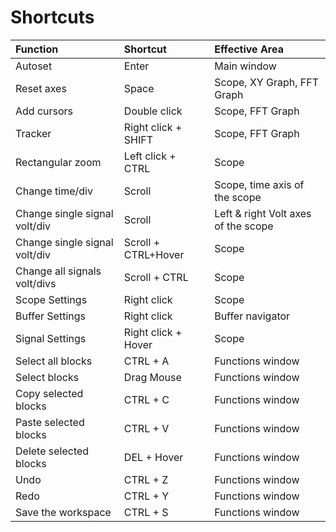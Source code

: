 # Shortcuts

| Function | Shortcut | Effective Area |
| :--- | :--- | :--- |
| Autoset | Enter | Main window |
| Reset axes | Space | Scope, XY Graph, FFT Graph |
| Add cursors | Double click | Scope, FFT Graph |
| Tracker | Right click + SHIFT | Scope, FFT Graph |
| Rectangular zoom | Left click + CTRL | Scope |
| Change time/div | Scroll | Scope, time axis of the scope  |
| Change single signal volt/div | Scroll | Left & right Volt axes of the scope |
| Change single signal volt/div | Scroll + CTRL+Hover | Scope |
| Change all signals volt/divs | Scroll + CTRL | Scope |
| Scope Settings | Right click | Scope |
| Buffer Settings | Right click | Buffer navigator |
| Signal Settings | Right click + Hover | Scope |
| Select all blocks | CTRL + A | Functions window |
| Select blocks | Drag Mouse | Functions window |
| Copy selected blocks | CTRL + C | Functions window |
| Paste selected blocks | CTRL + V | Functions window |
| Delete selected blocks | DEL + Hover | Functions window |
| Undo | CTRL + Z | Functions window |
| Redo | CTRL + Y | Functions window |
| Save the workspace | CTRL + S | Functions window |



